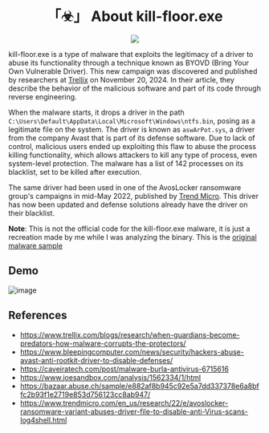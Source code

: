<h1 align="center">「☣」 About kill-floor.exe</h1>

<p align="center"><img src="https://github.com/user-attachments/assets/d4dbe1f0-2cea-42b2-af30-141e14b7bed0"></p>

kill-floor.exe is a type of malware that exploits the legitimacy of a driver to abuse its functionality through a technique known as BYOVD (Bring Your Own Vulnerable Driver). This new campaign was discovered and published by researchers at [Trellix](https://www.trellix.com/blogs/research/when-guardians-become-predators-how-malware-corrupts-the-protectors/) on November 20, 2024. In their article, they describe the behavior of the malicious software and part of its code through reverse engineering.

When the malware starts, it drops a driver in the path `C:\Users\Default\AppData\Local\Microsoft\Windows\ntfs.bin`, posing as a legitimate file on the system. The driver is known as `aswArPot.sys`, a driver from the company Avast that is part of its defense software. Due to lack of control, malicious users ended up exploiting this flaw to abuse the process killing functionality, which allows attackers to kill any type of process, even system-level protection. The malware has a list of 142 processes on its blacklist, set to be killed after execution.

The same driver had been used in one of the AvosLocker ransomware group's campaigns in mid-May 2022, published by [Trend Micro](https://www.trendmicro.com/en_us/research/22/e/avoslocker-ransomware-variant-abuses-driver-file-to-disable-anti-Virus-scans-log4shell.html). This driver has now been updated and defense solutions already have the driver on their blacklist.

**Note**: This is not the official code for the kill-floor.exe malware, it is just a recreation made by me while I was analyzing the binary.
This is the [original malware sample](https://bazaar.abuse.ch/sample/e882af8b945c92e5a7dd337378e6a8bffc2b93f1e2719e853d756123cc8ab947/)

## Demo

![image](https://github.com/user-attachments/assets/bbf1b851-6950-471e-b881-8b0e6c05f0b6)

## References

* https://www.trellix.com/blogs/research/when-guardians-become-predators-how-malware-corrupts-the-protectors/
* https://www.bleepingcomputer.com/news/security/hackers-abuse-avast-anti-rootkit-driver-to-disable-defenses/
* https://caveiratech.com/post/malware-burla-antivirus-6715616
* https://www.joesandbox.com/analysis/1562334/1/html
* https://bazaar.abuse.ch/sample/e882af8b945c92e5a7dd337378e6a8bffc2b93f1e2719e853d756123cc8ab947/
* https://www.trendmicro.com/en_us/research/22/e/avoslocker-ransomware-variant-abuses-driver-file-to-disable-anti-Virus-scans-log4shell.html
